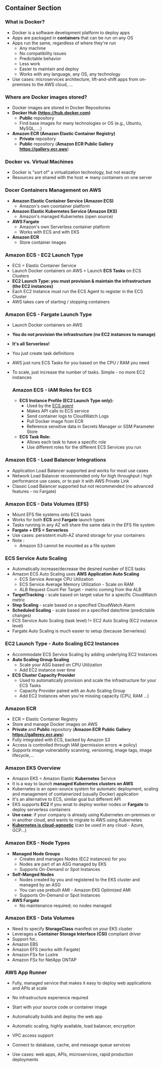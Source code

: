 ## Container Section
### What is Docker?
- Docker is a software development platform to deploy apps
- Apps are packaged in **containers** that can be run on any OS
- Apps run the same, regardless of where they're run
  - Any machine
  - No compatibility issues
  - Predictable behavior
  - Less work
  - Easier to maintain and deploy
  - Works with any language, any OS, any technology
- Use cases: microservices architecture, lift-and-shift apps from on-premises to the AWS cloud, ...

### Where are Docker images stored?
- Docker images are stored in Docker Repositories
- **Docker Hub (https://hub.docker.com)**
  - **Public** repository
  - Find base images for many technologies or OS (e.g., Ubuntu, MySQL, ...)
- **Amazon ECR (Amazon Elastic Container Registry)**
  - **Private** repository
  - **Public** repository (**Amazon ECR Public Gallery https://gallery.ecr.aws**)

### Docker vs. Virtual Machines
- Docker is "sort of" a virtualization technology, but not exactly
- Resources are shared with the host => many containers on one server

### Docer Containers Management on AWS
- **Amazon Elastic Container Service (Amazon ECS)**
  - Amazon's own coontainer platform
- **Amazon Elastic Kubernetes Service (Amazon EKS)**
  - Amazon's managed Kubernetes (open source)
- **AWS Fargate**
  - Amazon's own Serverless container platform
  - Works with ECS and with EKS
- **Amazon ECR**
  - Store container images

### Amazon ECS - EC2 Launch Type
- ECS = Elastic Container Service
- Launch Docker containers on AWS = Launch **ECS Tasks** on ECS Clusters
- **EC2 Launch Type: you must provision & maintain the infrastructure (the EC2 instances)**
- Each EC2 Instance must run the ECS Agent to register in the ECS Cluster
- AWS takes care of starting / stopping containers

### Amazon ECS - Fargate Launch Type
- Launch Docker containers on AWS
- **You do not provision the infrastructure (no EC2 instances to manage)**
- **It's all Serverless!**
- You just create task definitions
- AWS just runs ECS Tasks for you based on the CPU / RAM you need
- To scale, just increase the number of tasks. Simple - no more EC2 instances
  
  ### Amazon ECS - IAM Roles for ECS
  - **ECS Instance Profile (EC2 Launch Type only):**
    - Used by the <u>ECS agent</u>
    - Makes API calls to ECS service
    - Send container logs to CloudWatch Logs
    - Pull Docker image from ECR
    - Reference sensitive data in Secrets Manager or SSM Parameter Store
  - **ECS Task Role:**
    - Allows each task to have a specific role
    - Use different roles for the different ECS Services you run

### Amazon ECS - Load Balancer Integrations
- Application Load Balancer supported and works for most use cases
- Network Load Balancer recommended only for high throughput / high performance use cases, or to pair it with AWS Private Link
- Classic Load Balancer supported but not recommended (no advanced features - no Fargate)

### Amazon ECS - Data Volumes (EFS)
- Mount EFS file systems onto ECS tasks
- Works for both **ECS** and **Fargate** launch types
- Tasks running in any AZ will share the same data in the EFS file system
- **Fargate + EFS = Serverless**
- Use cases: persistent multi-AZ shared storage for your containers
- Note :
  - Amazon S3 cannot be mounted as a file system

### ECS Service Auto Scaling
- Automatically increase/decrease the desired number of ECS tasks
- Amazon ECS Auto Scaling uses **AWS Application Auto Scaling**
  - ECS Service Average CPU Utilization
  - ECS Service Average Memory Utilization - Scale on RAM
  - ALB Request Count Per Target - metric coming from the ALB
- **TargetTracking** - scale based on target value for a specific CloudWatch metric
- **Step Scaling** - scale based on a specified CloudWatch Alarm
- **Scheduled Scaling** - scale based on a specified date/time (predictable changes)
- ECS Service Auto Scaling (task level) != EC2 Auto Scaling (EC2 instance level)
- Fargate Auto Scaling is much easier to setup (because Serverless)

### EC2 Launch Type - Auto Scaling EC2 Instances
- Accommodate ECS Service Scaling by adding underlying EC2 Instances
- **Auto Scaling Group Scaling**
  - Scale your ASG based on CPU Utilization
  - Add EC2 instance over time
- **ECS Cluster Capacity Provider**
  - Used to automatically provision and scale the infrastructure for your ECS Tasks
  - Capacity Provider paired with an Auto Scaling Group
  - Add EC2 Instances when you're missing capacity (CPU, RAM ...)

### Amazon ECR
- ECR = Elastic Container Registry
- Store and manage Docker images on AWS
- **Private** and **Public** repository (**Amazon ECR Public Gallery https://gallerey.ecr.aws**)
- Fully integrated with ECS, backed by Amazon S3
- Access is controlled through IAM (permission errors => policy)
- Supports image vulnerability scanning, versioning, image tags, image lifecycle,...

### Amazon EKS Overview
- Amazon EKS = Amazon Elastic **Kubernetes** Service
- It is a way to launch **managed Kubernetes clusters on AWS**
- Kubernetes is an open-source system for automatic deployment, scaling and management of containerized (usually Docker) application
- It's an alternative to ECS, similar goal but different API
- EKS supports **EC2** if you wnat to deploy worker nodes or **Fargate** to deploy serverless containers
- **Use case**: if your company is already using Kubernetes on-premises or in another cloud, and wants to migrate to AWS using Kubernetes
- **<u>Kubernetes is cloud-agnostic</u>** (can be used in any cloud - Azure, GCP...)

### Amazon EKS - Node Types
- **Managed Node Groups**
  - Creates and manages Nodes (EC2 instances) for you
  - Nodes are part of an ASG managed by EKS
  - Supports On-Demand or Spot Instances
- **Self-Manged Nodes**
  - Nodes created by you and registered to the EKS cluster and managed by an ASG
  - You can use prebuilt AMI - Amazon EKS Optimized AMI
  - Supports On-Demand or Spot Instances
- **AWS Fargate**
  - No maintenance required; no nodes managed

### Amazon EKS - Data Volumes
- Need to specify **StorageClass** manifest on your EKS cluster
- Leverages a **Container Storage Interface (CSI)** compliant driver
- Support for..
- Amazon EBS
- Amazon EFS (works with Fargate)
- Amazon FSx for Lustre
- Amazon FSx for NetApp ONTAP

### AWS App Runner
- Fully, managed service that makes it easy to deploy web applications and APIs at scale
- No infrastructure experience required
- Start with your source code or container image
- Automatically builds and deploy the web app
- Automatic scaling, highly available, load balancer, encryption
- VPC access support
- Connect to database, cache, and message queue services

- Use cases: web apps, APIs, microservices, rapid production deployments
